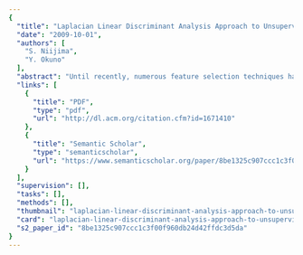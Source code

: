 ```yaml
---
{
  "title": "Laplacian Linear Discriminant Analysis Approach to Unsupervised Feature Selection",
  "date": "2009-10-01",
  "authors": [
    "S. Niijima",
    "Y. Okuno"
  ],
  "abstract": "Until recently, numerous feature selection techniques have been proposed and found wide applications in genomics and proteomics. For instance, feature/gene selection has proven to be useful for biomarker discovery from microarray and mass spectrometry data. While supervised feature selection has been explored extensively, there are only a few unsupervised methods that can be applied to exploratory data analysis. In this paper, we address the problem of unsupervised feature selection. First, we extend Laplacian linear discriminant analysis (LLDA) to unsupervised cases. Second, we propose a novel algorithm for computing LLDA, which is efficient in the case of high dimensionality and small sample size as in microarray data. Finally, an unsupervised feature selection method, called LLDA-based recursive feature elimination (LLDA-RFE), is proposed. We apply LLDA-RFE to several public data sets of cancer microarrays and compare its performance with those of Laplacian score and SVD-entropy, two state-of-the-art unsupervised methods, and with that of Fisher score, a supervised filter method. Our results demonstrate that LLDA-RFE outperforms Laplacian score and shows favorable performance against SVD-entropy. It performs even better than Fisher score for some of the data sets, despite the fact that LLDA-RFE is fully unsupervised.",
  "links": [
    {
      "title": "PDF",
      "type": "pdf",
      "url": "http://dl.acm.org/citation.cfm?id=1671410"
    },
    {
      "title": "Semantic Scholar",
      "type": "semanticscholar",
      "url": "https://www.semanticscholar.org/paper/8be1325c907ccc1c3f00f960db24d42ffdc3d5da"
    }
  ],
  "supervision": [],
  "tasks": [],
  "methods": [],
  "thumbnail": "laplacian-linear-discriminant-analysis-approach-to-unsupervised-feature-selection-thumb.jpg",
  "card": "laplacian-linear-discriminant-analysis-approach-to-unsupervised-feature-selection-card.jpg",
  "s2_paper_id": "8be1325c907ccc1c3f00f960db24d42ffdc3d5da"
}
---
```


